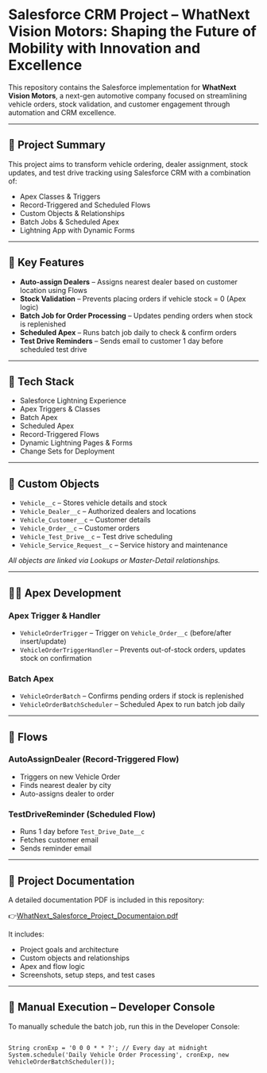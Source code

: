 # Salesforce CRM Project – WhatNext Vision Motors: Shaping the Future of Mobility with Innovation and Excellence

This repository contains the Salesforce implementation for **WhatNext Vision Motors**, a next-gen automotive company focused on streamlining vehicle orders, stock validation, and customer engagement through automation and CRM excellence.

---

## 📌 Project Summary

This project aims to transform vehicle ordering, dealer assignment, stock updates, and test drive tracking using Salesforce CRM with a combination of:

- Apex Classes & Triggers  
- Record-Triggered and Scheduled Flows  
- Custom Objects & Relationships  
- Batch Jobs & Scheduled Apex  
- Lightning App with Dynamic Forms  

---

## 🚀 Key Features

- **Auto-assign Dealers** – Assigns nearest dealer based on customer location using Flows  
- **Stock Validation** – Prevents placing orders if vehicle stock = 0 (Apex logic)  
- **Batch Job for Order Processing** – Updates pending orders when stock is replenished  
- **Scheduled Apex** – Runs batch job daily to check & confirm orders  
- **Test Drive Reminders** – Sends email to customer 1 day before scheduled test drive  

---

## 🧰 Tech Stack

- Salesforce Lightning Experience  
- Apex Triggers & Classes  
- Batch Apex  
- Scheduled Apex  
- Record-Triggered Flows  
- Dynamic Lightning Pages & Forms  
- Change Sets for Deployment  

---

## 🧱 Custom Objects

- `Vehicle__c` – Stores vehicle details and stock  
- `Vehicle_Dealer__c` – Authorized dealers and locations  
- `Vehicle_Customer__c` – Customer details  
- `Vehicle_Order__c` – Customer orders  
- `Vehicle_Test_Drive__c` – Test drive scheduling  
- `Vehicle_Service_Request__c` – Service history and maintenance  

_All objects are linked via Lookups or Master-Detail relationships._

---

## 👨‍💻 Apex Development

### Apex Trigger & Handler

- `VehicleOrderTrigger` – Trigger on `Vehicle_Order__c` (before/after insert/update)  
- `VehicleOrderTriggerHandler` – Prevents out-of-stock orders, updates stock on confirmation  

### Batch Apex

- `VehicleOrderBatch` – Confirms pending orders if stock is replenished  
- `VehicleOrderBatchScheduler` – Scheduled Apex to run batch job daily  

---

## 🔄 Flows

### AutoAssignDealer (Record-Triggered Flow)
- Triggers on new Vehicle Order  
- Finds nearest dealer by city  
- Auto-assigns dealer to order  

### TestDriveReminder (Scheduled Flow)
- Runs 1 day before `Test_Drive_Date__c`  
- Fetches customer email  
- Sends reminder email
  
---

## 📄 Project Documentation

A detailed documentation PDF is included in this repository:

👉[WhatNext_Salesforce_Project_Documentaion.pdf](./WhatNext_Salesforce_Project_Documentaion.pdf)

It includes:
- Project goals and architecture
- Custom objects and relationships
- Apex and flow logic
- Screenshots, setup steps, and test cases

---

## 🧪 Manual Execution – Developer Console

To manually schedule the batch job, run this in the Developer Console:

<pre><code>
String cronExp = '0 0 0 * * ?'; // Every day at midnight
System.schedule('Daily Vehicle Order Processing', cronExp, new VehicleOrderBatchScheduler());
</code></pre>
